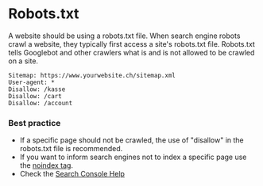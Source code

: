 # Robots.txt
A website should be using a robots.txt file. When search engine robots crawl a website, they typically first access a site's robots.txt file. Robots.txt tells Googlebot and other crawlers what is and is not allowed to be crawled on a site.

```
Sitemap: https://www.yourwebsite.ch/sitemap.xml
User-agent: *
Disallow: /kasse
Disallow: /cart
Disallow: /account
```

### Best practice
* If a specific page should not be crawled, the use of "disallow" in the robots.txt file is recommended.
* If you want to inform search engines not to index a specific page use the [noindex tag](noindex.md).
* Check the [Search Console Help](https://support.google.com/webmasters/answer/6062608)
